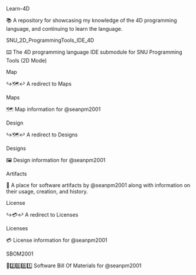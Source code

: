 
Learn-4D

📚️ A repository for showcasing my knowledge of the 4D programming language, and continuing to learn the language. 

SNU_2D_ProgrammingTools_IDE_4D

⌨️ The 4D programming language IDE submodule for SNU Programming Tools (2D Mode)

Map

↪️🗺️↩️ A redirect to Maps

Maps

🗺️ Map information for @seanpm2001

Design

↪️🗺️↩️ A redirect to Designs

Designs

🖼️ Design information for @seanpm2001

Artifacts

🦴️ A place for software artifacts by @seanpm2001 along with information on their usage, creation, and history.

License

↪️💳️↩️ A redirect to Licenses

Licenses

💳️ License information for @seanpm2001

SBOM2001

🧾️2️⃣️0️⃣️0️⃣️1️⃣️ Software Bill Of Materials for @seanpm2001

